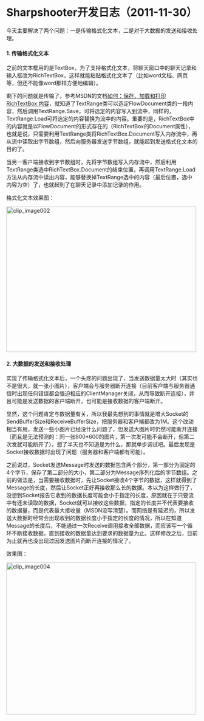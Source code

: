 # Sharpshooter开发日志（2011-11-30）

今天主要解决了两个问题：一是传输格式化文本，二是对于大数据的发送和接收处理。

#### 1. 传输格式化文本

之前的文本框用的是TextBox，为了支持格式化文本，将聊天窗口中的聊天记录和输入框改为RichTextBox，这样就能粘贴格式化文本了（比如word文档、网页等，但还不能像word那样方便地编辑）。

剩下的问题就是传输了，参考MSDN的文档[如何：保存、加载和打印 RichTextBox 内容](http://msdn.microsoft.com/zh-cn/library/aa970917.aspx)，就知道了TextRange类可以选定FlowDocument类的一段内容，然后调用TextRange.Save，可将选定的内容写入到流中，同样的，TextRange.Load可将选定的内容替换为流中的内容。重要的是，RichTextBox中的内容就是以FlowDocument的形式存在的（RichTextBox的Document属性），也就是说，只需要利用TextRange类将RichTextBox.Document写入内存流中，再从流中读取出字节数组，然后向服务器发送字节数组，就能起到发送格式化文本的目的了。

当另一客户端接收到字节数组时，先将字节数组写入内存流中，然后利用TextRange类选中RichTextBox.Document的结束位置，再调用TextRange.Load方法从内存流中读出内容，能够替换掉TextRange选中的内容（最后位置，选中内容为空）了，也就起到了在聊天记录中添加记录的作用。

格式化文本效果图：

[<img style="background-image: none; border-bottom: 0px; border-left: 0px; padding-left: 0px; padding-right: 0px; display: inline; border-top: 0px; border-right: 0px; padding-top: 0px" title="clip_image002" border="0" alt="clip_image002" src="http://up.kfstorm.com/blog/images/Sharpshooter2011-11-30_540/clip_image002_thumb.jpg" width="500" height="383" />](http://up.kfstorm.com/blog/images/Sharpshooter2011-11-30_540/clip_image002.jpg)

#### 

#### 2. 大数据的发送和接收处理

实现了传输格式化文本后，一个头疼的问题出现了，当发送数据量太大时（其实也不是很大，就一张小图片），客户端会与服务器断开连接（目前客户端与服务器通信时出现任何错误都会强迫相应的ClientManager关闭，从而导致断开连接），并且可能是发送数据的客户端断开，也可能是接收数据的客户端断开。

显然，这个问题肯定与数据量有关，所以我最先想到的事情就是增大Socket的SendBufferSize和ReceiveBufferSize，把服务器和客户端都改为1M。这个改动相当有用，发送一些小图片已经没什么问题了，但发送大图片时仍然可能断开连接（而且是无法预测的：同一张800*600的图片，第一次发可能不会断开，但第二次发就可能断开了）。想了半天也不知道是为什么，那就单步调试吧。最后发现是Socket接收数据时出现了问题（服务器和客户端都有可能）。

之前说过，Socket发送Message时发送的数据包含两个部分，第一部分为固定的4个字节，保存了第二部分的大小，第二部分为Message序列化后的字节数组。之前的做法是，当需要接收数据时，先让Socket接收4个字节的数据，这样就得到了Message的长度，然后让Socket正好再接收那么长的数据。本以为这样做行了，没想到Socket报告它收到的数据长度可能会小于指定的长度，原因就在于只要流中有还未读取的数据，Socket就可以接收这些数据，指定的长度并不代表要接收的数据量，而是代表最大接收量（MSDN没写清楚）。而网络是有延迟的，所以发送大数据时经常会出现收到的数据长度小于指定的长度的情况，所以在知道Message的长度后，不能通过一次Receive调用接收全部数据，而应该写一个循环不断接收数据，直到接收的数据量达到要求的数据量为止。这样修改之后，目前为止就再也没出现过因发送图片而断开连接的情况了。

效果图：

[<img style="background-image: none; border-bottom: 0px; border-left: 0px; padding-left: 0px; padding-right: 0px; display: inline; border-top: 0px; border-right: 0px; padding-top: 0px" title="clip_image004" border="0" alt="clip_image004" src="http://up.kfstorm.com/blog/images/Sharpshooter2011-11-30_540/clip_image004_thumb.jpg" width="500" height="400" />](http://up.kfstorm.com/blog/images/Sharpshooter2011-11-30_540/clip_image004.jpg)
